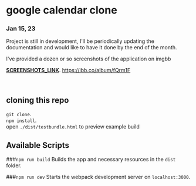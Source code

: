 # google calendar clone

### Jan 15, 23
Project is still in development, I'll be periodically updating the documentation and would like to have it done by the end of the month.

I've provided a dozen or so screenshots of the application on imgbb

**[SCREENSHOTS_LINK](https://ibb.co/album/fQrm1F)**.
https://ibb.co/album/fQrm1F

<br>

## cloning this repo
`git clone`.\
`npm install`.\
open `./dist/testbundle.html` to preview example build


## Available Scripts

###`npm run build`
Builds the app and necessary resources in the `dist` folder.

###`npm run dev`
Starts the webpack development server on `localhost:3000`.
